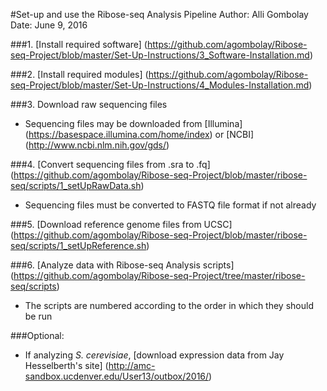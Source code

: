 #Set-up and use the Ribose-seq Analysis Pipeline
Author: Alli Gombolay  
Date: June 9, 2016

###1. [Install required software] (https://github.com/agombolay/Ribose-seq-Project/blob/master/Set-Up-Instructions/3_Software-Installation.md)

###2. [Install required modules] (https://github.com/agombolay/Ribose-seq-Project/blob/master/Set-Up-Instructions/4_Modules-Installation.md)

###3. Download raw sequencing files
* Sequencing files may be downloaded from [Illumina] (https://basespace.illumina.com/home/index) or [NCBI] (http://www.ncbi.nlm.nih.gov/gds/)

###4. [Convert sequencing files from .sra to .fq] (https://github.com/agombolay/Ribose-seq-Project/blob/master/ribose-seq/scripts/1_setUpRawData.sh)
* Sequencing files must be converted to FASTQ file format if not already

###5. [Download reference genome files from UCSC] (https://github.com/agombolay/Ribose-seq-Project/blob/master/ribose-seq/scripts/1_setUpReference.sh)

###6. [Analyze data with Ribose-seq Analysis scripts] (https://github.com/agombolay/Ribose-seq-Project/tree/master/ribose-seq/scripts)
* The scripts are numbered according to the order in which they should be run

###Optional:
* If analyzing *S. cerevisiae*, [download expression data from Jay Hesselberth's site] (http://amc-sandbox.ucdenver.edu/User13/outbox/2016/)
